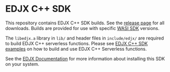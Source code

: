 # EDJX C++ SDK

This repository contains EDJX C++ SDK builds.
See the [release page](https://github.com/edjx/edjx-cpp-sdk/releases)
for all downloads. Builds are provided for use with specific
[WASI SDK](https://github.com/WebAssembly/wasi-sdk) versions.

The `libedjx.a` library
in `lib/` and header files in `include/edjx/` are required to build EDJX C++
serverless functions. Please see
[EDJX C++ SDK examples](https://github.com/edjx/edjsamples-cpp)
on how to build and use EDJX C++ Serverless functions.

See the [EDJX Documentation](https://docs.edjx.net/docs/latest/serverless/create_cpp_function.html#_prerequisites) for more information about installing this SDK on your system.
